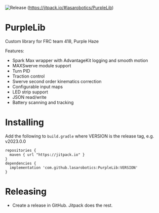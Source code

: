 ![Release](https://jitpack.io/v/lasarobotics/PurpleLib.svg)
(https://jitpack.io/#lasarobotics/PurpleLib)

# PurpleLib
Custom library for FRC team 418, Purple Haze

Features:
* Spark Max wrapper with AdvantageKit logging and smooth motion
* MAXSwerve module support
* Turn PID
* Traction control
* Swerve second order kinematics correction
* Configurable input maps
* LED strip support
* JSON read/write
* Battery scanning and tracking


# Installing
Add the following to `build.gradle` where VERSION is the release tag, e.g. v2023.0.0
```
repositories {
  maven { url "https://jitpack.io" }
}
dependencies {
  implementation 'com.github.lasarobotics:PurpleLib:VERSION'
}
```

# Releasing
* Create a release in GitHub. Jitpack does the rest.
